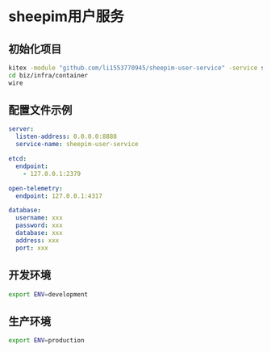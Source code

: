 # sheepim用户服务

## 初始化项目
```bash
kitex -module "github.com/li1553770945/sheepim-user-service" -service sheepim-user-service idl/user.thrift
cd biz/infra/container
wire
```
## 配置文件示例

```yml
server:
  listen-address: 0.0.0.0:8888
  service-name: sheepim-user-service

etcd:
  endpoint:
    - 127.0.0.1:2379

open-telemetry:
  endpoint: 127.0.0.1:4317

database:
  username: xxx
  password: xxx
  database: xxx
  address: xxx
  port: xxx

```

## 开发环境

```bash
export ENV=development
```

## 生产环境

```bash
export ENV=production
```